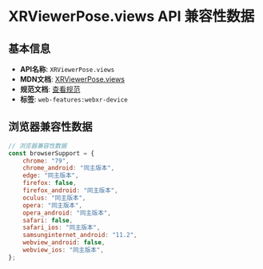 # XRViewerPose.views API 兼容性数据

## 基本信息

- **API名称**: `XRViewerPose.views`
- **MDN文档**: [XRViewerPose.views](https://developer.mozilla.org/docs/Web/API/XRViewerPose/views)
- **规范文档**: [查看规范](https://immersive-web.github.io/webxr/#dom-xrviewerpose-views)
- **标签**: `web-features:webxr-device`

## 浏览器兼容性数据

```javascript
// 浏览器兼容性数据
const browserSupport = {
    chrome: "79",
    chrome_android: "同主版本",
    edge: "同主版本",
    firefox: false,
    firefox_android: "同主版本",
    oculus: "同主版本",
    opera: "同主版本",
    opera_android: "同主版本",
    safari: false,
    safari_ios: "同主版本",
    samsunginternet_android: "11.2",
    webview_android: false,
    webview_ios: "同主版本",
};

```

